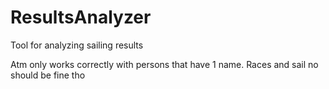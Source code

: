 # ResultsAnalyzer
Tool for analyzing sailing results

Atm only works correctly with persons that have 1 name.
Races and sail no should be fine tho
